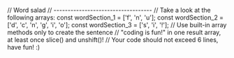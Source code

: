// Word salad
// -----------------------------------
// Take a look at the following arrays:
const wordSection_1 = ['f', 'n', 'u'];
const wordSection_2 = ['d', 'c', 'n', 'g', 'i', 'o'];
const wordSection_3 = ['s', 'i', '!'];
// Use built-in array methods only to create the sentence
// "coding is fun!" in one result array, at least once slice() and unshift()!
// Your code should not exceed 6 lines, have fun! :)
